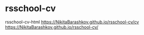 # rsschool-cv
rsschool-cv-html
https://NikitaBarashkov.github.io/rsschool-cv/cv
https://NikitaBarashkov.github.io/rsschool-cv/

